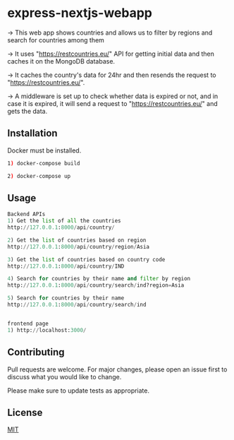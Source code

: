 # express-nextjs-webapp

\-> This web app shows countries and allows us to filter by regions and search for countries among them

\-> It uses "https://restcountries.eu/" API for getting initial data and then caches it on the MongoDB database.

\-> It caches the country's data for 24hr and then resends the request to "https://restcountries.eu/".

\-> A middleware is set up to check whether data is expired or not, and in case it is expired, it will send a request to "https://restcountries.eu/" and gets the data.

## Installation

Docker must be installed.

```bash
1) docker-compose build

2) docker-compose up
```

## Usage

```python
Backend APIs
1) Get the list of all the countries
http://127.0.0.1:8000/api/country/

2) Get the list of countries based on region
http://127.0.0.1:8000/api/country/region/Asia

3) Get the list of countries based on country code
http://127.0.0.1:8000/api/country/IND

4) Search for countries by their name and filter by region
http://127.0.0.1:8000/api/country/search/ind?region=Asia

5) Search for countries by their name
http://127.0.0.1:8000/api/country/search/ind


frontend page
1) http://localhost:3000/
```

## Contributing

Pull requests are welcome. For major changes, please open an issue first to discuss what you would like to change.

Please make sure to update tests as appropriate.

## License

[MIT](https://choosealicense.com/licenses/mit/)
